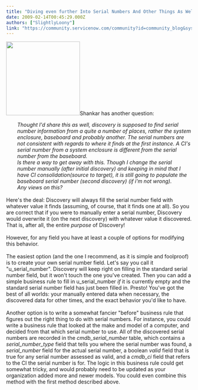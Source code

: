 ```yaml
---
title: "Diving even further Into Serial Numbers And Other Things As Well"
date: 2009-02-14T00:45:29.000Z
authors: ["SlightlyLoony"]
link: "https://community.servicenow.com/community?id=community_blog&sys_id=8bbd2ea9dbd0dbc01dcaf3231f961987"
---
```

<p><img  alt="" class="jive-image" src="d49f814adb181b04ed6af3231f9619d4.iix" style="width: auto; height: 200px;" />Shankar has another question:<br /><div style="margin-left:30px;font-style:italic;">Thought I'd share this as well, discovery is supposed to find serial number information from a quite a number of places, rather the system enclosure, baseboard and probably another. The serial numbers are not consistent with regards to where it finds at the first instance. A CI's serial number from a system enclosure is different from the serial number from the baseboard.<br />Is there a way to get away with this. Though I change the serial number manually (after initial discovery) and keeping in mind that I have CI consolidation(source to target), it is still going to populate the baseboard serial number (second discovery) (if i'm not wrong).<br />Any views on this?</div><br />Here's the deal:<!--break--> Discovery will always fill the serial number field with whatever value it finds (assuming, of course, that it finds one at all). So you are correct that if you were to manually enter a serial number, Discovery would overwrite it (on the next discovery) with whatever value it discovered. That is, after all, the entire <i>purpose</i> of Discovery!<br /><br />However, for any field you have at least a couple of options for modifying this behavior. <br /><br />The easiest option (and the one I recommend, as it is simple and foolproof) is to create your own serial number field. Let's say you call it "u_serial_number". Discovery will keep right on filling in the standard serial number field, but it won't touch the one you've created. Then you can add a simple business rule to fill in u_serial_number <i>if</i> it is currently empty and the standard serial number field has just been filled in. Presto! You've got the best of all worlds: your manually entered data when necessary, the discovered data for other times, and the exact behavior you'd like to have.<br /><br />Another option is to write a somewhat fancier "before" business rule that figures out the right thing to do with serial numbers. For instance, you could write a business rule that looked at the make and model of a computer, and decided from that which serial number to use. All of the discovered serial numbers are recorded in the <i>cmdb_serial_number</i> table, which contains a <i>serial_number_type</i> field that tells you where the serial number was found, a <i>serial_number</i> field for the actual serial number, a boolean <i>valid</i> field that is true for any serial number assessed as valid, and a <i>cmdb_ci</i> field that refers to the CI the serial number is for. The logic in this business rule could get somewhat tricky, and would probably need to be updated as your organization added more and newer models. You could even combine this method with the first method described above.</p>
